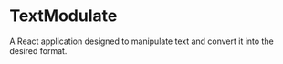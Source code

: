 # TextModulate
A React application designed to manipulate text and convert it into the desired format.
